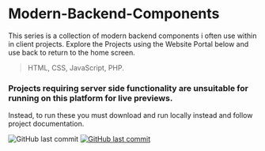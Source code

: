 # Modern-Backend-Components

This series is a collection of modern backend components i often use within in client projects.
Explore the Projects using the Website Portal below and use back to return to the home screen.

> HTML, CSS, JavaScript, PHP.

### Projects requiring server side functionality are unsuitable for running on this platform for live previews.

Instead, to run these you must download and run locally instead and follow project documentation.

<img alt="GitHub last commit" src="https://img.shields.io/github/last-commit/mogrady-git/Modern-Backend-Components">
<a href="https://mogrady-git.github.io/Modern-Backend-Components/index.html"><img alt="GitHub last commit" src="https://img.shields.io/badge/Version%201.0-Launch%20Website-green"></a>
